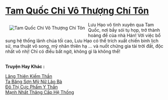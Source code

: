 <a href="https://truyenwiki.net/tam-quoc-chi-vo-thuong-chi-ton.35833/" title="Tam Quốc Chi Vô Thượng Chí Tôn"><h1>Tam Quốc Chi Vô Thượng Chí Tôn</h1></a><div style="display:table"><img align="right" style="float: left; padding: 10px;" src="https://truyenwiki.net/a/img/str/src/35833.jpg" alt="Tam Quốc Chi Vô Thượng Chí Tôn">Lưu Hạo vô tình xuyên qua Tam Quốc, nơi bầy sói tụ họp, trở thành hoàng đế của nhà Hán! Với việc bổ sung hệ thống lãnh chúa tối cao, Lưu Hạo có thể trích xuất chiến binh lịch sử, ma thuật vô song, mỹ nhân thiên hạ ... và nuốt chửng gia tài trời đất, độc nhất vô nhị! Chỉ có điều bất ngờ, không gì là không thể!</div><p><br><b>Truyện Hay Khác :</b></p><a href="https://truyenwiki.net/lang-thien-kiem-than.35156/" alt="Lăng Thiên Kiếm Thần">Lăng Thiên Kiếm Thần</a><br/><a href="https://github.com/nownovels/wikidich/tree/master/truyenhay/35635" alt="Ta Băng Sơn Mỹ Nữ Lão Bà">Ta Băng Sơn Mỹ Nữ Lão Bà</a><br/><a href="https://sangtacviet.wordpress.com/2020/10/22/do-thi-cuc-pham-y-than/" alt="Đô Thị Cực Phẩm Y Thần">Đô Thị Cực Phẩm Y Thần</a><br/><a href="https://github.com/nownovels/wikidich/tree/master/truyenhay/35098" alt="Mạnh Nhất Thăng Cấp Hệ Thống">Mạnh Nhất Thăng Cấp Hệ Thống</a><br/>